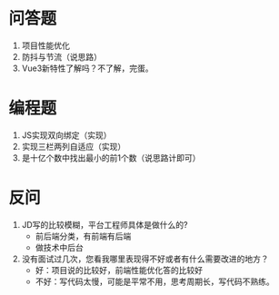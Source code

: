 # 问答题

1. 项目性能优化
2. 防抖与节流（说思路）
3. Vue3新特性了解吗？不了解，完蛋。

# 编程题

1. JS实现双向绑定（实现）
2. 实现三栏两列自适应（实现）
3. 是十亿个数中找出最小的前1个数（说思路计即可）

# 反问

1. JD写的比较模糊，平台工程师具体是做什么的?
   * 前后端分类，有前端有后端
   * 做技术中后台
2. 没有面试过几次，您看我哪里表现得不好或者有什么需要改进的地方？
   * 好：项目说的比较好，前端性能优化答的比较好
   * 不好：写代码太慢，可能是平常不用，思考周期长，写代码不熟练。